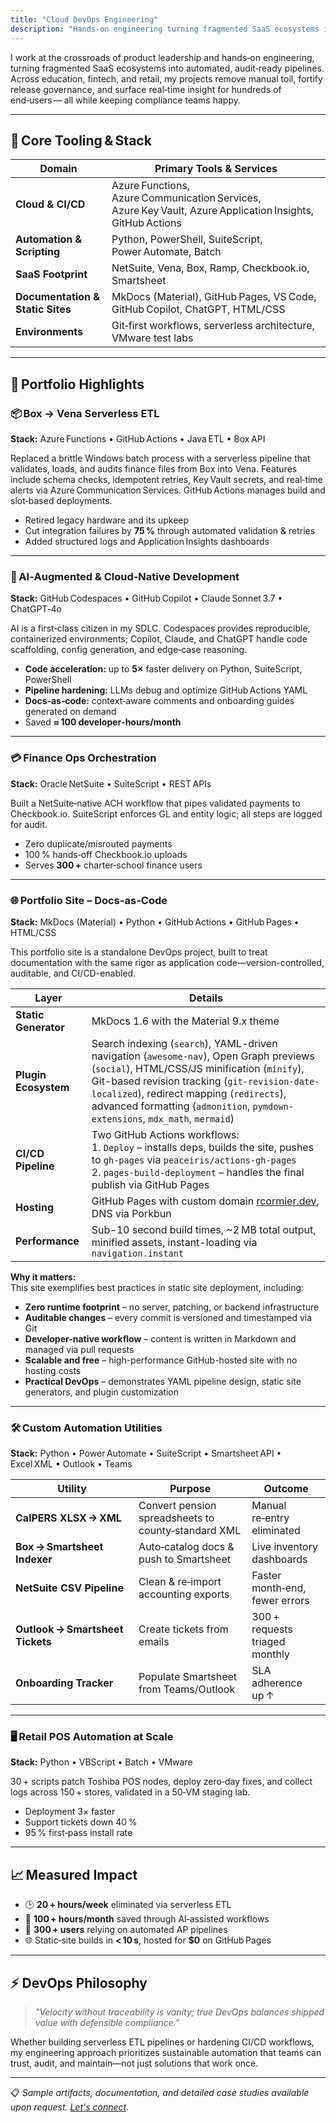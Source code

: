 ```yaml
---
title: "Cloud DevOps Engineering"
description: "Hands-on engineering turning fragmented SaaS ecosystems into automated, audit-ready pipelines using Azure Functions, GitHub Actions, and AI-assisted development."
---
```


I work at the crossroads of product leadership and hands‑on engineering, turning fragmented SaaS ecosystems into automated, audit‑ready pipelines. Across education, fintech, and retail, my projects remove manual toil, fortify release governance, and surface real‑time insight for hundreds of end‑users — all while keeping compliance teams happy.

---

## 🔧 Core Tooling & Stack

| Domain | Primary Tools & Services |
|--------|--------------------------|
| **Cloud & CI/CD** | Azure Functions, Azure Communication Services, Azure Key Vault, Azure Application Insights, GitHub Actions |
| **Automation & Scripting** | Python, PowerShell, SuiteScript, Power Automate, Batch |
| **SaaS Footprint** | NetSuite, Vena, Box, Ramp, Checkbook.io, Smartsheet |
| **Documentation & Static Sites** | MkDocs (Material), GitHub Pages, VS Code, GitHub Copilot, ChatGPT, HTML/CSS |
| **Environments** | Git‑first workflows, serverless architecture, VMware test labs |

---

## 🔁 Portfolio Highlights

### 📦 Box → Vena Serverless ETL  
**Stack:** Azure Functions • GitHub Actions • Java ETL • Box API  

Replaced a brittle Windows batch process with a serverless pipeline that validates, loads, and audits finance files from Box into Vena. Features include schema checks, idempotent retries, Key Vault secrets, and real‑time alerts via Azure Communication Services. GitHub Actions manages build and slot‑based deployments.

- Retired legacy hardware and its upkeep  
- Cut integration failures by **75 %** through automated validation & retries  
- Added structured logs and Application Insights dashboards

---

### 🤖 AI‑Augmented & Cloud‑Native Development  
**Stack:** GitHub Codespaces • GitHub Copilot • Claude Sonnet 3.7 • ChatGPT‑4o  

AI is a first‑class citizen in my SDLC. Codespaces provides reproducible, containerized environments; Copilot, Claude, and ChatGPT handle code scaffolding, config generation, and edge‑case reasoning.

- **Code acceleration:** up to **5×** faster delivery on Python, SuiteScript, PowerShell  
- **Pipeline hardening:** LLMs debug and optimize GitHub Actions YAML  
- **Docs‑as‑code:** context‑aware comments and onboarding guides generated on demand  
- Saved **≈ 100 developer‑hours/month**

---

### 💳 Finance Ops Orchestration  
**Stack:** Oracle NetSuite • SuiteScript • REST APIs  

Built a NetSuite‑native ACH workflow that pipes validated payments to Checkbook.io. SuiteScript enforces GL and entity logic; all steps are logged for audit.

- Zero duplicate/misrouted payments  
- 100 % hands‑off Checkbook.io uploads  
- Serves **300 +** charter‑school finance users

---

### 🌐 Portfolio Site – Docs-as-Code  
**Stack:** MkDocs (Material) • Python • GitHub Actions • GitHub Pages • HTML/CSS  

This portfolio site is a standalone DevOps project, built to treat documentation with the same rigor as application code—version-controlled, auditable, and CI/CD-enabled.

| Layer | Details |
|-------|---------|
| **Static Generator** | MkDocs 1.6 with the Material 9.x theme |
| **Plugin Ecosystem** | Search indexing (`search`), YAML-driven navigation (`awesome-nav`), Open Graph previews (`social`), HTML/CSS/JS minification (`minify`), Git-based revision tracking (`git-revision-date-localized`), redirect mapping (`redirects`), advanced formatting (`admonition`, `pymdown-extensions`, `mdx_math`, `mermaid`) |
| **CI/CD Pipeline** | Two GitHub Actions workflows: <br>1. `Deploy` – installs deps, builds the site, pushes to `gh-pages` via `peaceiris/actions-gh-pages` <br>2. `pages-build-deployment` – handles the final publish via GitHub Pages |
| **Hosting** | GitHub Pages with custom domain [rcormier.dev](https://www.rcormier.dev), DNS via Porkbun |
| **Performance** | Sub-10 second build times, ~2 MB total output, minified assets, instant-loading via `navigation.instant` |

**Why it matters:**  
This site exemplifies best practices in static site deployment, including:

- **Zero runtime footprint** – no server, patching, or backend infrastructure  
- **Auditable changes** – every commit is versioned and timestamped via Git  
- **Developer-native workflow** – content is written in Markdown and managed via pull requests  
- **Scalable and free** – high-performance GitHub-hosted site with no hosting costs  
- **Practical DevOps** – demonstrates YAML pipeline design, static site generators, and plugin customization



---

### 🛠️ Custom Automation Utilities  
**Stack:** Python • Power Automate • SuiteScript • Smartsheet API • Excel XML • Outlook • Teams  

| Utility | Purpose | Outcome |
|---------|---------|---------|
| **CalPERS XLSX → XML** | Convert pension spreadsheets to county‑standard XML | Manual re‑entry eliminated |
| **Box → Smartsheet Indexer** | Auto‑catalog docs & push to Smartsheet | Live inventory dashboards |
| **NetSuite CSV Pipeline** | Clean & re‑import accounting exports | Faster month‑end, fewer errors |
| **Outlook → Smartsheet Tickets** | Create tickets from emails | 300 + requests triaged monthly |
| **Onboarding Tracker** | Populate Smartsheet from Teams/Outlook | SLA adherence up ↑ |

---

### 🖥️ Retail POS Automation at Scale  
**Stack:** Python • VBScript • Batch • VMware  

30 + scripts patch Toshiba POS nodes, deploy zero‑day fixes, and collect logs across 150 + stores, validated in a 50‑VM staging lab.

- Deployment 3× faster  
- Support tickets down 40 %  
- 95 % first‑pass install rate

---

## 📈 Measured Impact

- 🕒 **20 + hours/week** eliminated via serverless ETL  
- 🤖 **100 + hours/month** saved through AI‑assisted workflows  
- 🧾 **300 + users** relying on automated AP pipelines  
- 🌐 Static‑site builds in **< 10 s**, hosted for **$0** on GitHub Pages  

---

## ⚡ DevOps Philosophy

> *"Velocity without traceability is vanity; true DevOps balances shipped value with defensible compliance."*

Whether building serverless ETL pipelines or hardening CI/CD workflows, my engineering approach prioritizes sustainable automation that teams can trust, audit, and maintain—not just solutions that work once.

---

📋 *Sample artifacts, documentation, and detailed case studies available upon request. [Let's connect](/contact).*
